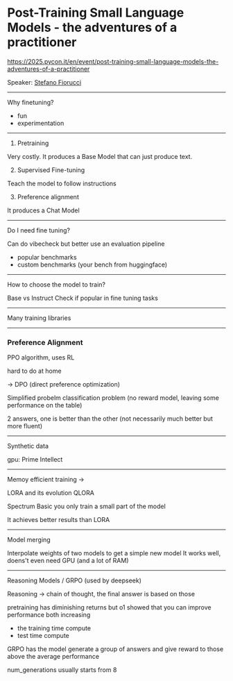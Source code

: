 # Post-Training Small Language Models - the adventures of a practitioner

https://2025.pycon.it/en/event/post-training-small-language-models-the-adventures-of-a-practitioner

Speaker: [Stefano Fiorucci](https://www.linkedin.com/in/stefano-fiorucci/)

---

Why finetuning?
- fun
- experimentation

---

1. Pretraining

Very costly. It produces a Base Model that can just produce text.

2. Supervised Fine-tuning

Teach the model to follow instructions

3. Preference alignment

It produces a Chat Model

---

Do I need fine tuning?

Can do vibecheck but better use an evaluation pipeline

- popular benchmarks
- custom benchmarks (your bench from huggingface)

---

How to choose the model to train?

Base vs Instruct
Check if popular in fine tuning tasks

---

Many training libraries

---

### Preference Alignment

PPO algorithm, uses RL

hard to do at home

-> DPO (direct preference optimization)

Simplified probelm
classification problem (no reward model, leaving some performance on the table)

2 answers, one is better than the other (not necessarily much better but more fluent)

---

Synthetic data

gpu: Prime Intellect

---

Memoy efficient training -> 

LORA and its evolution QLORA

Spectrum 
Basic you only train a small part of the model

It achieves better results than LORA 

---

Model merging

Interpolate weights of two models to get a simple new model
It works well, doens't even need GPU (and a lot of RAM)

---

Reasoning Models / GRPO (used by deepseek)

Reasoning -> chain of thought, the final answer is based on those

pretraining has diminishing returns
but o1 showed that you can improve performance both increasing
- the training time compute
- test time compute

GRPO has the model generate a group of answers and give reward to those above the average performance

num_generations usually starts from 8
